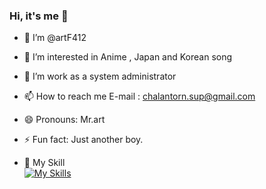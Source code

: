 ### Hi, it's me 👋

<!--
**artF412/artF412** is a ✨ _special_ ✨ repository because its `README.md` (this file) appears on your GitHub profile.

Here are some ideas to get you started:

👋 Hi, I’m @artF412
👀 I’m interested in Anime , Japan and Korean song
🌱 I’m work as a system administrator
📫 How to reach me E-mail : chalantorn.sup@gmail.com
😄 Pronouns: Mr.art
⚡ Fun fact: Just another boy.

-->

- 👋 I’m @artF412
- 👀 I’m interested in Anime , Japan and Korean song
- 🌱 I’m work as a system administrator
- 📫 How to reach me E-mail : chalantorn.sup@gmail.com
- 😄 Pronouns: Mr.art
- ⚡ Fun fact: Just another boy.

- 📖 My Skill <br>
[![My Skills](https://skillicons.dev/icons?i=html,css,tailwind,js,react,vite,py,qt,github,ubuntu,vscode,unreal,ai)](https://skillicons.dev)
</br>
